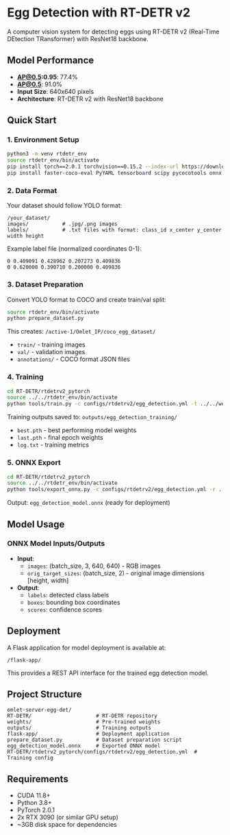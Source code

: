 # Egg Detection with RT-DETR v2

A computer vision system for detecting eggs using RT-DETR v2 (Real-Time DEtection TRansformer) with ResNet18 backbone.

## Model Performance
- **AP@0.5:0.95**: 77.4%
- **AP@0.5**: 91.0% 
- **Input Size**: 640x640 pixels
- **Architecture**: RT-DETR v2 with ResNet18 backbone

## Quick Start

### 1. Environment Setup
```bash
python3 -m venv rtdetr_env
source rtdetr_env/bin/activate
pip install torch==2.0.1 torchvision==0.15.2 --index-url https://download.pytorch.org/whl/cu118
pip install faster-coco-eval PyYAML tensorboard scipy pycocotools onnx onnxruntime-gpu onnxsim
```

### 2. Data Format
Your dataset should follow YOLO format:
```
/your_dataset/
images/           # .jpg/.png images
labels/           # .txt files with format: class_id x_center y_center width height
```

Example label file (normalized coordinates 0-1):
```
0 0.409091 0.428962 0.207273 0.409836
0 0.620000 0.390710 0.200000 0.409836
```

### 3. Dataset Preparation
Convert YOLO format to COCO and create train/val split:
```bash
source rtdetr_env/bin/activate
python prepare_dataset.py
```
This creates: `/active-1/Omlet_IP/coco_egg_dataset/`
- `train/` - training images
- `val/` - validation images  
- `annotations/` - COCO format JSON files

### 4. Training
```bash
cd RT-DETR/rtdetrv2_pytorch
source ../../rtdetr_env/bin/activate
python tools/train.py -c configs/rtdetrv2/egg_detection.yml -t ../../weights/rtdetrv2_r18vd_120e_coco_rerun_48.1.pth
```

Training outputs saved to: `outputs/egg_detection_training/`
- `best.pth` - best performing model weights
- `last.pth` - final epoch weights
- `log.txt` - training metrics

### 5. ONNX Export
```bash
cd RT-DETR/rtdetrv2_pytorch
source ../../rtdetr_env/bin/activate
python tools/export_onnx.py -c configs/rtdetrv2/egg_detection.yml -r ../../outputs/egg_detection_training/best.pth -o ../../egg_detection_model.onnx -s 640 --check --simplify
```

Output: `egg_detection_model.onnx` (ready for deployment)

## Model Usage

### ONNX Model Inputs/Outputs
- **Input**: 
  - `images`: (batch_size, 3, 640, 640) - RGB images
  - `orig_target_sizes`: (batch_size, 2) - original image dimensions [height, width]
- **Output**: 
  - `labels`: detected class labels
  - `boxes`: bounding box coordinates  
  - `scores`: confidence scores

## Deployment

A Flask application for model deployment is available at:
```
/flask-app/
```

This provides a REST API interface for the trained egg detection model.

## Project Structure
```
omlet-server-egg-det/
RT-DETR/                     # RT-DETR repository
weights/                     # Pre-trained weights
outputs/                     # Training outputs
flask-app/                   # Deployment application
prepare_dataset.py           # Dataset preparation script
egg_detection_model.onnx     # Exported ONNX model
RT-DETR/rtdetrv2_pytorch/configs/rtdetrv2/egg_detection.yml  # Training config
```

## Requirements
- CUDA 11.8+
- Python 3.8+
- PyTorch 2.0.1
- 2x RTX 3090 (or similar GPU setup)
- ~3GB disk space for dependencies